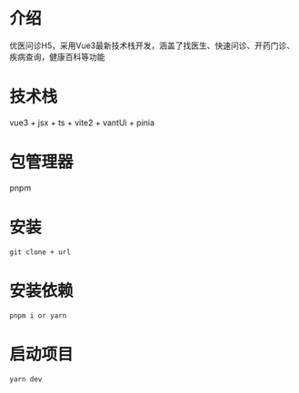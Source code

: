 # 介绍
优医问诊H5，采用Vue3最新技术栈开发，涵盖了找医生、快速问诊、开药门诊、疾病查询，健康百科等功能

# 技术栈
vue3 + jsx + ts + vite2 + vantUi + pinia

# 包管理器
pnpm

# 安装
```
git clone + url
```

# 安装依赖
```
pnpm i or yarn
```

# 启动项目
```
yarn dev
```
